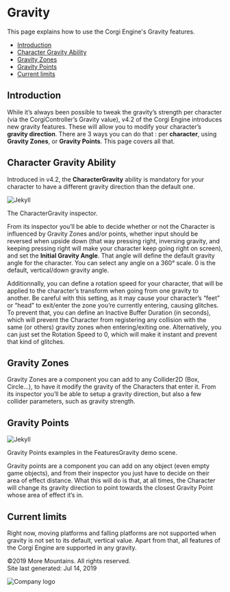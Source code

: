 Gravity
=======

This page explains how to use the Corgi Engine's Gravity features.

*   [Introduction](#introduction)[](#introduction)
*   [Character Gravity Ability](#character-gravity-ability)[](#character-gravity-ability)
*   [Gravity Zones](#gravity-zones)[](#gravity-zones)
*   [Gravity Points](#gravity-points)[](#gravity-points)
*   [Current limits](#current-limits)[](#current-limits)

Introduction[](#introduction)
-----------------------------

While it’s always been possible to tweak the gravity’s strength per character (via the CorgiController’s Gravity value), v4.2 of the Corgi Engine introduces new gravity features. These will allow you to modify your character’s **gravity direction**. There are 3 ways you can do that : per **character**, using **Gravity Zones**, or **Gravity Points**. This page covers all that.

Character Gravity Ability[](#character-gravity-ability)
-------------------------------------------------------

Introduced in v4.2, the **CharacterGravity** ability is mandatory for your character to have a different gravity direction than the default one.

![Jekyll](images/gravity1.jpg)

The CharacterGravity inspector.

From its inspector you’ll be able to decide whether or not the Character is influenced by Gravity Zones and/or points, whether input should be reversed when upside down (that way pressing right, inversing gravity, and keeping pressing right will make your character keep going right on screen), and set the **Initial Gravity Angle**. That angle will define the default gravity angle for the character. You can select any angle on a 360° scale. 0 is the default, vertical/down gravity angle.

Additionnally, you can define a rotation speed for your character, that will be applied to the character’s transform when going from one gravity to another. Be careful with this setting, as it may cause your character’s “feet” or “head” to exit/enter the zone you’re currently entering, causing glitches. To prevent that, you can define an Inactive Buffer Duration (in seconds), which will prevent the Character from registering any collision with the same (or others) gravity zones when entering/exiting one. Alternatively, you can just set the Rotation Speed to 0, which will make it instant and prevent that kind of glitches.

Gravity Zones[](#gravity-zones)
-------------------------------

Gravity Zones are a component you can add to any Collider2D (Box, Circle…), to have it modify the gravity of the Characters that enter it. From its inspector you’ll be able to setup a gravity direction, but also a few collider parameters, such as gravity strength.

Gravity Points[](#gravity-points)
---------------------------------

![Jekyll](images/gravity2.jpg)

Gravity Points examples in the FeaturesGravity demo scene.

Gravity points are a component you can add on any object (even empty game objects), and from their inspector you just have to decide on their area of effect distance. What this will do is that, at all times, the Character will change its gravity direction to point towards the closest Gravity Point whose area of effect it’s in.

Current limits[](#current-limits)
---------------------------------

Right now, moving platforms and falling platforms are not supported when gravity is not set to its default, vertical value. Apart from that, all features of the Corgi Engine are supported in any gravity.

©2019 More Mountains. All rights reserved.  
Site last generated: Jul 14, 2019  

![Company logo](images/company_logo.png)

